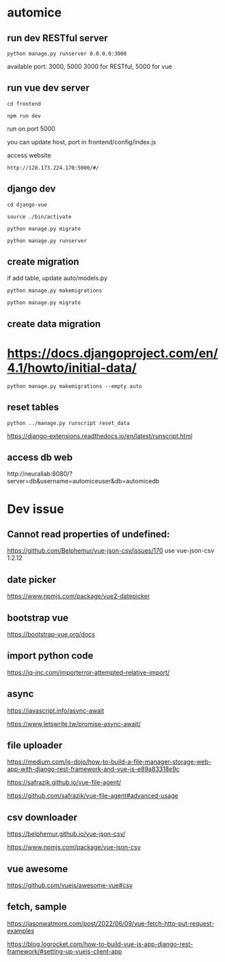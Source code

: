 # automice


## run dev RESTful server

`python manage.py runserver 0.0.0.0:3000`

available port: 3000, 5000
3000 for RESTful, 5000 for vue

## run vue dev server

`cd frontend`

`npm run dev`

run on port 5000

you can update host, port in frontend/config/index.js 

access website

`http://128.173.224.170:5000/#/`

## django dev

`cd django-vue`

`source ./bin/activate`

`python manage.py migrate`

`python manage.py runserver`

## create migration

if add table, update auto/models.py

`python manage.py makemigrations`

`python manage.py migrate`

## create data migration

# https://docs.djangoproject.com/en/4.1/howto/initial-data/

`python manage.py makemigrations --empty auto`


## reset tables

`python ../manage.py runscript reset_data`

https://django-extensions.readthedocs.io/en/latest/runscript.html

## access db web

http://neurallab:8080/?server=db&username=automiceuser&db=automicedb

# Dev issue

## Cannot read properties of undefined: 

https://github.com/Belphemur/vue-json-csv/issues/170
use vue-json-csv 1.2.12


## date picker

https://www.npmjs.com/package/vue2-datepicker


## bootstrap vue

https://bootstrap-vue.org/docs

## import python code

https://iq-inc.com/importerror-attempted-relative-import/

## async

https://javascript.info/async-await

https://www.letswrite.tw/promise-async-await/

## file uploader

https://medium.com/js-dojo/how-to-build-a-file-manager-storage-web-app-with-django-rest-framework-and-vue-js-e89a83318e9c

https://safrazik.github.io/vue-file-agent/

https://github.com/safrazik/vue-file-agent#advanced-usage

## csv downloader

https://belphemur.github.io/vue-json-csv/

https://www.npmjs.com/package/vue-json-csv

## vue awesome

https://github.com/vuejs/awesome-vue#csv

## fetch, sample

https://jasonwatmore.com/post/2022/06/09/vue-fetch-http-put-request-examples

https://blog.logrocket.com/how-to-build-vue-js-app-django-rest-framework/#setting-up-vuejs-client-app



